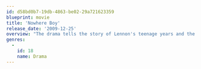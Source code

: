 ```yaml
---
id: d58bd0b7-19db-4863-be02-29a721623359
blueprint: movie
title: 'Nowhere Boy'
release_date: '2009-12-25'
overview: "The drama tells the story of Lennon's teenage years and the start of his journey to becoming a successful musician. The story also examines the impact on his early life and personality of the two dominant females in his childhood"
genres:
  -
    id: 18
    name: Drama
---
```

